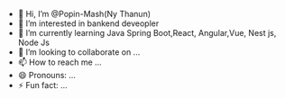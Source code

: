 - 👋 Hi, I’m @Popin-Mash(Ny Thanun)
- 👀 I’m interested in bankend deveopler
- 🌱 I’m currently learning Java Spring Boot,React, Angular,Vue, Nest js, Node Js
- 💞️ I’m looking to collaborate on ...
- 📫 How to reach me ...
- 😄 Pronouns: ...
- ⚡ Fun fact: ...

<!---
Popin-Mash/Popin-Mash is a ✨ special ✨ repository because its `README.md` (this file) appears on your GitHub profile.
You can click the Preview link to take a look at your changes.
--->
